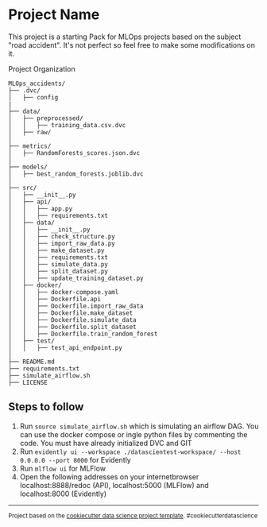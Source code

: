 Project Name
==============================

This project is a starting Pack for MLOps projects based on the subject "road accident". It's not perfect so feel free to make some modifications on it.

Project Organization
```
MLOps_accidents/
├── .dvc/
│   ├── config
|
├── data/
│   ├── preprocessed/
│   │   ├── training_data.csv.dvc
│   ├── raw/
│
├── metrics/
│   ├── RandomForests_scores.json.dvc
│
├── models/
│   ├── best_random_forests.joblib.dvc
│
├── src/
│   ├── __init__.py
│   ├── api/
│   │   ├── app.py
│   │   ├── requirements.txt
│   ├── data/
│   │   ├── __init__.py
│   │   ├── check_structure.py
│   │   ├── import_raw_data.py
│   │   ├── make_dataset.py
│   │   ├── requirements.txt
│   │   ├── simulate_data.py
│   │   ├── split_dataset.py
│   │   ├── update_training_dataset.py
│   ├── docker/
│   │   ├── docker-compose.yaml
│   │   ├── Dockerfile.api
│   │   ├── Dockerfile.import_raw_data
│   │   ├── Dockerfile.make_dataset
│   │   ├── Dockerfile.simulate_data
│   │   ├── Dockerfile.split_dataset
│   │   ├── Dockerfile.train_random_forest
│   ├── test/
│   │   ├── test_api_endpoint.py
│
├── README.md
├── requirements.txt
├── simulate_airflow.sh
├── LICENSE
```

## Steps to follow 

1. Run `source simulate_airflow.sh` which is simulating an airflow DAG. You can use the docker compose or ingle python files by commenting the code. You must have already initialized DVC and GIT
2. Run `evidently ui --workspace ./datascientest-workspace/ --host 0.0.0.0 --port 8000` for Evidently
3. Run `mlflow ui` for MLFlow
4. Open the following addresses on your internetbrowser localhost:8888/redoc (API), localhost:5000 (MLFlow) and localhost:8000 (Evidently)

------------------------

<p><small>Project based on the <a target="_blank" href="https://drivendata.github.io/cookiecutter-data-science/">cookiecutter data science project template</a>. #cookiecutterdatascience</small></p>
